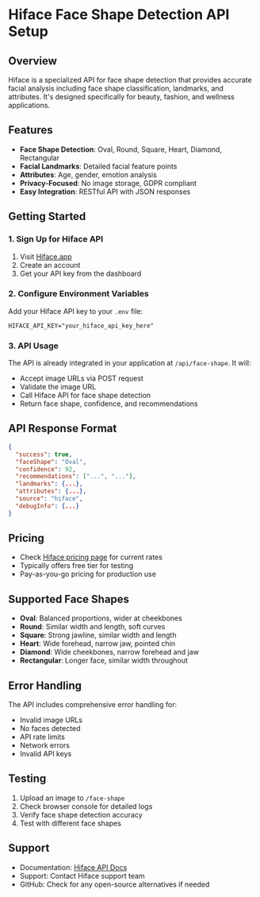 # Hiface Face Shape Detection API Setup

## Overview
Hiface is a specialized API for face shape detection that provides accurate facial analysis including face shape classification, landmarks, and attributes. It's designed specifically for beauty, fashion, and wellness applications.

## Features
- **Face Shape Detection**: Oval, Round, Square, Heart, Diamond, Rectangular
- **Facial Landmarks**: Detailed facial feature points
- **Attributes**: Age, gender, emotion analysis
- **Privacy-Focused**: No image storage, GDPR compliant
- **Easy Integration**: RESTful API with JSON responses

## Getting Started

### 1. Sign Up for Hiface API
1. Visit [Hiface.app](https://hiface.app/face-shape-detection-api/)
2. Create an account
3. Get your API key from the dashboard

### 2. Configure Environment Variables
Add your Hiface API key to your `.env` file:

```env
HIFACE_API_KEY="your_hiface_api_key_here"
```

### 3. API Usage
The API is already integrated in your application at `/api/face-shape`. It will:
- Accept image URLs via POST request
- Validate the image URL
- Call Hiface API for face shape detection
- Return face shape, confidence, and recommendations

## API Response Format
```json
{
  "success": true,
  "faceShape": "Oval",
  "confidence": 92,
  "recommendations": ["...", "..."],
  "landmarks": {...},
  "attributes": {...},
  "source": "hiface",
  "debugInfo": {...}
}
```

## Pricing
- Check [Hiface pricing page](https://hiface.app/pricing) for current rates
- Typically offers free tier for testing
- Pay-as-you-go pricing for production use

## Supported Face Shapes
- **Oval**: Balanced proportions, wider at cheekbones
- **Round**: Similar width and length, soft curves
- **Square**: Strong jawline, similar width and length
- **Heart**: Wide forehead, narrow jaw, pointed chin
- **Diamond**: Wide cheekbones, narrow forehead and jaw
- **Rectangular**: Longer face, similar width throughout

## Error Handling
The API includes comprehensive error handling for:
- Invalid image URLs
- No faces detected
- API rate limits
- Network errors
- Invalid API keys

## Testing
1. Upload an image to `/face-shape`
2. Check browser console for detailed logs
3. Verify face shape detection accuracy
4. Test with different face shapes

## Support
- Documentation: [Hiface API Docs](https://hiface.app/docs)
- Support: Contact Hiface support team
- GitHub: Check for any open-source alternatives if needed

